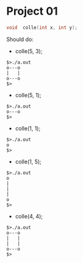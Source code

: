 # Project 01
```C
void  colle(int x, int y);
```
Should do:

- colle(5, 3);

```
$>./a.out
o---o
|   |
o---o
$>
```

- colle(5, 1);

```
$>./a.out
o---o
$>
```

- colle(1, 1);

```
$>./a.out
o
$>
```

- colle(1, 5);

```
$>./a.out
o
|
|
|
o
$>
```

- colle(4, 4);

```
$>./a.out
o---o
|   |
|   |
o---o
$>
```
